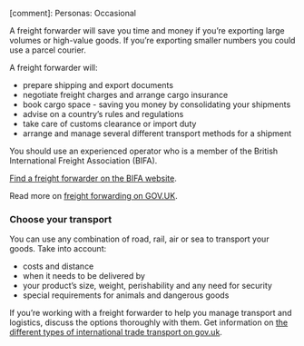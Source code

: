 [comment]: Personas: Occasional

A freight forwarder will save you time and money if you&rsquo;re exporting large volumes or high-value goods. If you&rsquo;re exporting smaller numbers you could use a parcel courier. 

A freight forwarder will:

- prepare shipping and export documents
- negotiate freight charges and arrange cargo insurance
- book cargo space - saving you money by consolidating your shipments
- advise on a country&rsquo;s rules and regulations
- take care of customs clearance or import duty
- arrange and manage several different transport methods for a shipment

You should use an experienced operator who is a member of the British International Freight Association (BIFA).

[Find a freight forwarder on the BIFA website](http://www.bifa.org/members "BIFA").

Read more on [freight forwarding on GOV.UK](https://www.gov.uk/guidance/freight-forwarding-moving-goods "GOV.UK Freight forwarding: moving goods").

### Choose your transport

You can use any combination of road, rail, air or sea to transport your goods. Take into account:

- costs and distance
- when it needs to be delivered by
- your product&rsquo;s size, weight, perishability and any need for security
- special requirements for animals and dangerous goods

If you&rsquo;re working with a freight forwarder to help you manage transport and logistics, discuss the options thoroughly with them. Get information on [the different types of international trade transport on gov.uk](https://www.gov.uk/guidance/transport-and-distribution-for-international-trade "GOV.UK Transport and distribution for international trade").
